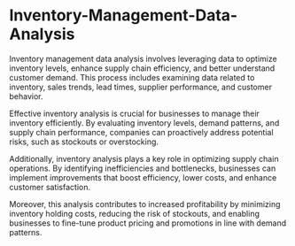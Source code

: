 # Inventory-Management-Data-Analysis
Inventory management data analysis involves leveraging data to optimize inventory levels, enhance supply chain efficiency, and better understand customer demand. This process includes examining data related to inventory, sales trends, lead times, supplier performance, and customer behavior.

Effective inventory analysis is crucial for businesses to manage their inventory efficiently. By evaluating inventory levels, demand patterns, and supply chain performance, companies can proactively address potential risks, such as stockouts or overstocking.

Additionally, inventory analysis plays a key role in optimizing supply chain operations. By identifying inefficiencies and bottlenecks, businesses can implement improvements that boost efficiency, lower costs, and enhance customer satisfaction.

Moreover, this analysis contributes to increased profitability by minimizing inventory holding costs, reducing the risk of stockouts, and enabling businesses to fine-tune product pricing and promotions in line with demand patterns.
